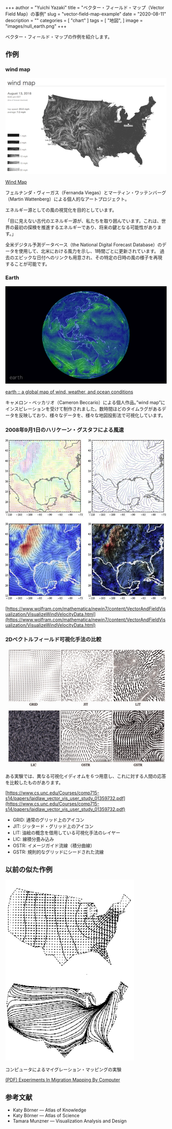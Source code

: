 +++
author = "Yuichi Yazaki"
title = "ベクター・フィールド・マップ（Vector Field Map）の事例"
slug = "vector-field-map-example"
date = "2020-08-11"
description = ""
categories = [
    "chart"
]
tags = [
    "地図",
]
image = "images/null_earth.png"
+++

ベクター・フィールド・マップの作例を紹介します。

<!--more-->


## 作例

### wind map

![](images/wind_map.png)


[Wind Map](http://hint.fm/wind/)


フェルナンダ・ヴィーガス（Fernanda Viegas）とマーティン・ワッテンバーグ（Martin Wattenberg）による個人的なアートプロジェクト。

エネルギー源としての風の視覚化を目的としています。

「目に見えない古代のエネルギー源が、私たちを取り囲んでいます。これは、世界の最初の探検を推進するエネルギーであり、将来の鍵となる可能性があります。」

全米デジタル予測データベース（the National Digital Forecast Database）のデータを使用して、北米における風力を示し、1時間ごとに更新されています。
過去のエピックな日付へのリンクも用意され、その特定の日時の風の様子を再現することが可能です。

### Earth

![](images/null_earth.png)

[earth :: a global map of wind, weather, and ocean conditions](https://earth.nullschool.net/)

キャメロン・ベッカリオ（Cameron Beccario）による個人作品。”wind map”にインスピレーションを受けて制作されました。数時間ほどのタイムラグがあるデータを反映しており、様々なデータを、様々な地図投影法で可視化しています。

### 2008年9月1日のハリケーン・グスタフによる風速

![](images/1_seFS4uTmFtKn-y17xC0QIg-1.jpeg)

[https://www.wolfram.com/mathematica/newin7/content/VectorAndFieldVisualization/VisualizeWindVelocityData.html](https://www.wolfram.com/mathematica/newin7/content/VectorAndFieldVisualization/VisualizeWindVelocityData.html)


### 2Dベクトルフィールド可視化手法の比較

![](images/1_J6Xh_vc_supgN4dzDBpOJg.jpeg)

ある実験では、異なる可視化イディオムを６つ用意し、これに対する人間の応答を比較したものがあります。

[https://www.cs.unc.edu/Courses/comp715-s14/papers/laidlaw_vector_vis_user_study_01359732.pdf](https://www.cs.unc.edu/Courses/comp715-s14/papers/laidlaw_vector_vis_user_study_01359732.pdf)

- GRID: 通常のグリッド上のアイコン
- JIT: ジッタード・グリッド上のアイコン
- LIT: 油絵の概念を借用している可視化手法のレイヤー
- LIC: 線積分畳み込み
- OSTR: イメージガイド流線（積分曲線）
- GSTR: 規則的なグリッドにシードされた流線


## 以前の似た作例

![](images/1_4o1FSaAcNjfBqreY8fP28Q.png)

コンピュータによるマイグレーション・マッピングの実験

[(PDF) Experiments In Migration Mapping By Computer](https://www.researchgate.net/publication/253604711_Experiments_In_Migration_Mapping_By_Computer)



## 参考文献

- Katy Börner — Atlas of Knowledge
- Katy Börner — Atlas of Science
- Tamara Munzner — Visualization Analysis and Design